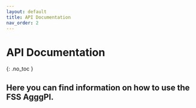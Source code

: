 ```yaml
---
layout: default
title: API Documentation
nav_order: 2
---
```


# API Documentation
{: .no_toc }

Here you can find information on how to use the FSS AgggPI.
---
